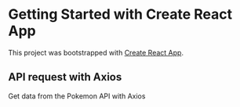 # Getting Started with Create React App

This project was bootstrapped with [Create React App](https://github.com/facebook/create-react-app).

## API request with Axios

Get data from the Pokemon API with Axios